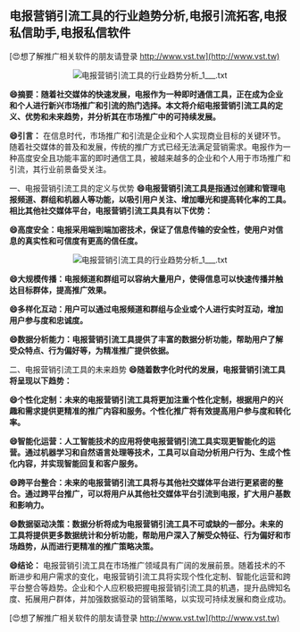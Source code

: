## **电报营销引流工具的行业趋势分析,电报引流拓客,电报私信助手,电报私信软件**

[😍想了解推广相关软件的朋友请登录 http://www.vst.tw](http://www.vst.tw)

 <center><img src="https://vst.tw/MP4/tuiguang/png/7.png" alt="电报营销引流工具的行业趋势分析_1___.txt"></center>

**😄摘要：随着社交媒体的快速发展，电报作为一种即时通信工具，正在成为企业和个人进行新兴市场推广和引流的热门选择。本文将介绍电报营销引流工具的定义、优势和未来趋势，并分析其在市场推广中的可持续发展。**

**😄引言：**
在信息时代，市场推广和引流是企业和个人实现商业目标的关键环节。随着社交媒体的普及和发展，传统的推广方式已经无法满足营销需求。电报作为一种高度安全且功能丰富的即时通信工具，被越来越多的企业和个人用于市场推广和引流，其行业前景备受关注。

一、电报营销引流工具的定义与优势
**😄电报营销引流工具是指通过创建和管理电报频道、群组和机器人等功能，以吸引用户关注、增加曝光和提高转化率的工具。相比其他社交媒体平台，电报营销引流工具具有以下优势：**

**😄高度安全：电报采用端到端加密技术，保证了信息传输的安全性，使用户对信息的真实性和可信度有更高的信任度。**

 <center><img src="https://vst.tw/MP4/tuiguang/png/1.png" alt="电报营销引流工具的行业趋势分析_1___.txt"></center>

**😄大规模传播：电报频道和群组可以容纳大量用户，使得信息可以快速传播并触达目标群体，提高推广效果。**

**😄多样化互动：用户可以通过电报频道和群组与企业或个人进行实时互动，增加用户参与度和忠诚度。**

**😄数据分析能力：电报营销引流工具提供了丰富的数据分析功能，帮助用户了解受众特点、行为偏好等，为精准推广提供依据。**

二、电报营销引流工具的未来趋势
**😄随着数字化时代的发展，电报营销引流工具将呈现以下趋势：**

**😄个性化定制：未来的电报营销引流工具将更加注重个性化定制，根据用户的兴趣和需求提供更精准的推广内容和服务。个性化推广将有效提高用户参与度和转化率。**

**😄智能化运营：人工智能技术的应用将使电报营销引流工具实现更智能化的运营。通过机器学习和自然语言处理等技术，工具可以自动分析用户行为、生成个性化内容，并实现智能回复和客户服务。**

**😄跨平台整合：未来的电报营销引流工具将与其他社交媒体平台进行更紧密的整合。通过跨平台推广，可以将用户从其他社交媒体平台引流到电报，扩大用户基数和影响力。**

**😄数据驱动决策：数据分析将成为电报营销引流工具不可或缺的一部分。未来的工具将提供更多数据统计和分析功能，帮助用户深入了解受众特征、行为偏好和市场趋势，从而进行更精准的推广策略决策。**

**😄结论：**
电报营销引流工具在市场推广领域具有广阔的发展前景。随着技术的不断进步和用户需求的变化，电报营销引流工具将实现个性化定制、智能化运营和跨平台整合等趋势。企业和个人应积极把握电报营销引流工具的机遇，提升品牌知名度、拓展用户群体，并加强数据驱动的营销策略，以实现可持续发展和商业成功。

[😍想了解推广相关软件的朋友请登录 http://www.vst.tw](http://www.vst.tw)



